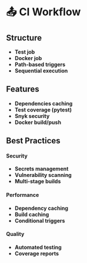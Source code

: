 # 📤 CI Workflow

## Structure

- **Test job**
- **Docker job**
- **Path-based triggers**
- **Sequential execution**

## Features

- **Dependencies caching**
- **Test coverage (pytest)**
- **Snyk security**
- **Docker build/push**

## Best Practices

#### Security
- **Secrets management**
- **Vulnerability scanning**
- **Multi-stage builds**
  
#### Performance
- **Dependency caching**
- **Build caching**
- **Conditional triggers**

#### Quality
- **Automated testing**
- **Coverage reports**